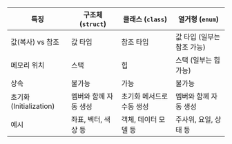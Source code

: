 
| 특징                      | 구조체 (`struct`)       | 클래스 (`class`)         | 열거형 (`enum`)           |
|---------------------------|-------------------------|--------------------------|---------------------------|
| 값(복사) vs 참조           | 값 타입                  | 참조 타입                | 값 타입 (일부는 참조 가능)  |
| 메모리 위치               | 스택                    | 힙                       | 스택 (일부는 힙 가능)      |
| 상속                      | 불가능                   | 가능                     | 불가능                    |
| 초기화 (Initialization)   | 멤버와 함께 자동 생성    | 초기화 메서드로 수동 생성 | 멤버와 함께 자동 생성      |
| 예시                      | 좌표, 벡터, 색상 등    | 객체, 데이터 모델 등     | 주사위, 요일, 상태 등      |
